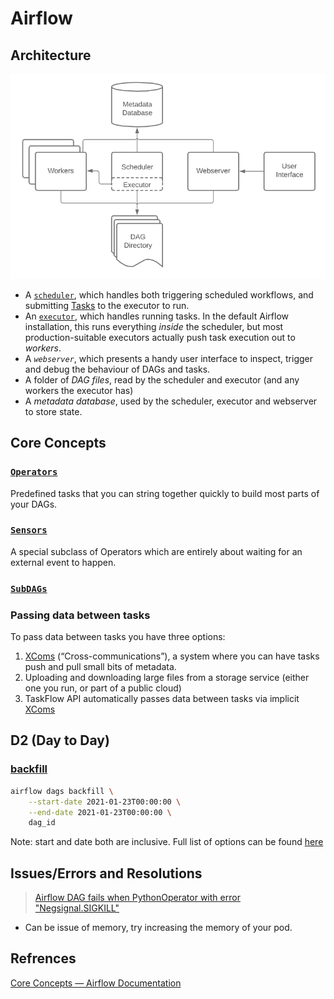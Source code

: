 # Airflow 

## **Architecture**

![architecture](architecture.png)

- A [`scheduler`](https://airflow.apache.org/docs/apache-airflow/stable/administration-and-deployment/scheduler.html), which handles both triggering scheduled workflows, and submitting [Tasks](https://airflow.apache.org/docs/apache-airflow/stable/core-concepts/tasks.html) to the executor to run.
- An [`executor`](https://airflow.apache.org/docs/apache-airflow/stable/core-concepts/executor/index.html), which handles running tasks. In the default Airflow installation, this runs everything *inside* the scheduler, but most production-suitable executors actually push task execution out to *workers*.
- A *`webserver`*, which presents a handy user interface to inspect, trigger and debug the behaviour of DAGs and tasks.
- A folder of *DAG files*, read by the scheduler and executor (and any workers the executor has)
- A *metadata database*, used by the scheduler, executor and webserver to store state.

## Core Concepts

### [`Operators`](https://airflow.apache.org/docs/apache-airflow/stable/core-concepts/operators.html)

Predefined tasks that you can string together quickly to build most parts of your DAGs.

### [`Sensors`](https://airflow.apache.org/docs/apache-airflow/stable/core-concepts/sensors.html)

A special subclass of Operators which are entirely about waiting for an external event to happen.

### [`SubDAGs`](https://airflow.apache.org/docs/apache-airflow/stable/core-concepts/dags.html#concepts-subdags)

### Passing data between tasks

To pass data between tasks you have three options:

1. [XComs](https://airflow.apache.org/docs/apache-airflow/stable/core-concepts/xcoms.html) (“Cross-communications”), a system where you can have tasks push and pull small bits of metadata.
2. Uploading and downloading large files from a storage service (either one you run, or part of a public cloud)
3. TaskFlow API automatically passes data between tasks via implicit [XComs](https://airflow.apache.org/docs/apache-airflow/stable/core-concepts/xcoms.html)


## D2 (Day to Day)

### [backfill](https://airflow.apache.org/docs/apache-airflow/stable/core-concepts/dag-run.html#backfill)

```bash
airflow dags backfill \
    --start-date 2021-01-23T00:00:00 \
    --end-date 2021-01-23T00:00:00 \
    dag_id
```
Note: start and date both are inclusive. Full list of options can be found [here](https://airflow.apache.org/docs/apache-airflow/stable/cli-and-env-variables-ref.html#backfill)


## Issues/Errors and Resolutions

> [Airflow DAG fails when PythonOperator with error "Negsignal.SIGKILL"](https://stackoverflow.com/questions/69231797/airflow-dag-fails-when-pythonoperator-with-error-negsignal-sigkill)
- Can be issue of memory, try increasing the memory of your pod.

## Refrences

[Core Concepts — Airflow Documentation](https://airflow.apache.org/docs/apache-airflow/stable/core-concepts/index.html)